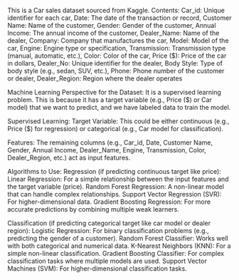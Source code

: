 This is a Car sales dataset sourced from Kaggle.
Contents:
Car_id: Unique identifier for each car, Date: The date of the transaction or record, Customer Name: Name of the customer, Gender: Gender of the customer, Annual Income: The annual income of the customer, Dealer_Name: Name of the dealer, Company: Company that manufactures the car, Model: Model of the car, Engine: Engine type or specification, Transmission: Transmission type (manual, automatic, etc.), Color: Color of the car, Price ($): Price of the car in dollars, Dealer_No: Unique identifier for the dealer, Body Style: Type of body style (e.g., sedan, SUV, etc.), Phone: Phone number of the customer or dealer, Dealer_Region: Region where the dealer operates

Machine Learning Perspective for the Dataset:
It is a supervised learning problem. This is because it has a target variable (e.g., Price ($) or Car model) that we want to predict, and we have labeled data to train the model.

Supervised Learning:
Target Variable: This could be either continuous (e.g., Price ($) for regression) or categorical (e.g., Car model for classification).

Features: The remaining columns (e.g., Car_id, Date, Customer Name, Gender, Annual Income, Dealer_Name, Engine, Transmission, Color, Dealer_Region, etc.) act as input features.

Algorithms to Use:
Regression (if predicting continuous target like price):
Linear Regression: For a simple relationship between the input features and the target variable (price).
Random Forest Regression: A non-linear model that can handle complex relationships.
Support Vector Regression (SVR): For higher-dimensional data.
Gradient Boosting Regression: For more accurate predictions by combining multiple weak learners.

Classification (if predicting categorical target like car model or dealer region):
Logistic Regression: For binary classification problems (e.g., predicting the gender of a customer).
Random Forest Classifier: Works well with both categorical and numerical data.
K-Nearest Neighbors (KNN): For a simple non-linear classification.
Gradient Boosting Classifier: For complex classification tasks where multiple models are used.
Support Vector Machines (SVM): For higher-dimensional classification tasks.


